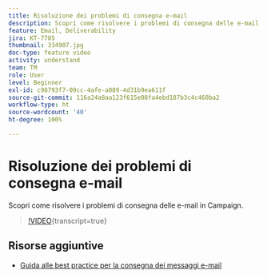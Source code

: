 ```yaml
---
title: Risoluzione dei problemi di consegna e-mail
description: Scopri come risolvere i problemi di consegna delle e-mail in Campaign.
feature: Email, Deliverability
jira: KT-7785
thumbnail: 334907.jpg
doc-type: feature video
activity: understand
team: TM
role: User
level: Beginner
exl-id: c98793f7-09cc-4afe-a089-4d31b9ea611f
source-git-commit: 116a24a8aa123f615e08fa4ebd187b3c4c460ba2
workflow-type: ht
source-wordcount: '40'
ht-degree: 100%

---
```


# Risoluzione dei problemi di consegna e-mail

Scopri come risolvere i problemi di consegna delle e-mail in Campaign.

>[!VIDEO](https://video.tv.adobe.com/v/334907?quality=12&learn=on){transcript=true}

## Risorse aggiuntive

* [Guida alle best practice per la consegna dei messaggi e-mail](https://experienceleague.adobe.com/docs/deliverability-learn/deliverability-best-practice-guide/introduction.html?lang=it)
